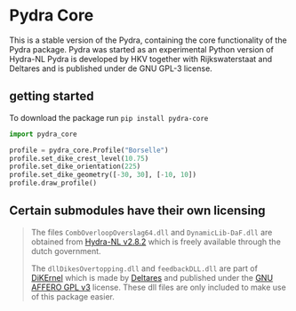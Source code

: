 # Pydra Core

This is a stable version of the Pydra, containing the core functionality of the Pydra package.
Pydra was started as an experimental Python version of Hydra-NL
Pydra is developed by HKV together with Rijkswaterstaat and Deltares and is published under de GNU GPL-3 license.

## getting started

To download the package run `pip install pydra-core`

```py
import pydra_core

profile = pydra_core.Profile("Borselle")
profile.set_dike_crest_level(10.75)
profile.set_dike_orientation(225)
profile.set_dike_geometry([-30, 30], [-10, 10])
profile.draw_profile()
```

## Certain submodules have their own licensing

> The files `CombOverloopOverslag64.dll` and `DynamicLib-DaF.dll` are obtained from [Hydra-NL v2.8.2](https://iplo.nl/thema/water/applicaties-modellen/waterveiligheidsmodellen/hydra-nl/) which is freely available through the dutch government.
>
> The `dllDikesOvertopping.dll` and `feedbackDLL.dll` are part of [DiKErnel](https://github.com/Deltares/DiKErnel) which is made by [Deltares](https://www.deltares.nl/en) and published under the
> [GNU AFFERO GPL v3](https://github.com/Deltares/DiKErnel/blob/master/Licenses/Deltares/DikesOvertopping.LICENSE) license.
> These dll files are only included to make use of this package easier.
